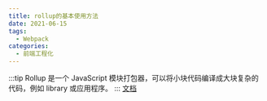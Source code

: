 ```yaml
---
title: rollup的基本使用方法
date: 2021-06-15
tags:
  - Webpack
categories:
  - 前端工程化
---
```


:::tip
Rollup 是一个 JavaScript 模块打包器，可以将小块代码编译成大块复杂的代码，例如 library 或应用程序。
:::
[文档](https://www.rollupjs.com/guide/introduction)
